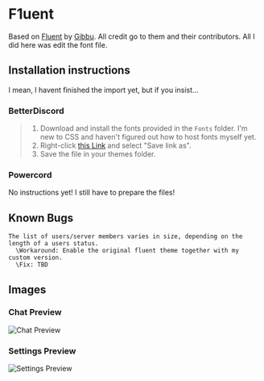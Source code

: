# F1uent
Based on [Fluent](https://github.com/DiscordStyles/Fluent) by [Gibbu](https://github.com/Gibbu).
All credit go to them and their contributors. All I did here was edit the font file.
## Installation instructions
I mean, I havent finished the import yet, but if you insist...
### BetterDiscord
> 1) Download and install the fonts provided in the `Fonts` folder. I'm new to CSS and haven't figured out how to host fonts myself yet.
> 2) Right-click [this Link](https://raw.githubusercontent.com/Bass-PHOX/F1uent/main/F1uent-beta.theme.css) and select "Save link as".
> 3) Save the file in your themes folder.

### Powercord
No instructions yet! I still have to prepare the files!

## Known Bugs

```
The list of users/server members varies in size, depending on the length of a users status.
  \Workaround: Enable the original fluent theme together with my custom version.
  \Fix: TBD
```

## Images
### Chat Preview
![Chat Preview](https://i.imgur.com/rD1ZOvy.png)
### Settings Preview
![Settings Preview](https://i.imgur.com/anIUlbJ.png)
